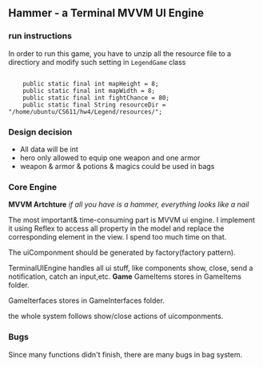 ## Hammer - a Terminal MVVM UI Engine
### run instructions
In order to run this game, you have to unzip all the resource file to a directiory and modify such setting in `LegendGame` class
```

    public static final int mapHeight = 8;
    public static final int mapWidth = 8;
    public static final int fightChance = 80;
    public static final String resourceDir = "/home/ubuntu/CS611/hw4/Legend/resources/";
```
### Design decision
* All data will be int
* hero only allowed to equip one weapon and one armor
* weapon & armor & potions & magics could be used in bags
### Core Engine
**MVVM Artchture**
*if all you have is a hammer, everything looks like a nail*

The most important& time-consuming part is MVVM ui engine. I implement it using Reflex to access all property in the model and replace the corresponding element in the view. I spend too much time on that.

The uiComponment should be generated by factory(factory pattern).

TerminalUIEngine handles all ui stuff, like components show, close, send a notification, catch an input,etc.
**Game**
GameItems stores in GameItems folder.

GameIterfaces stores in GameInterfaces folder.

the whole system follows show/close actions of uicomponments.

### Bugs
Since many functions didn't finish, there are many bugs in bag system.